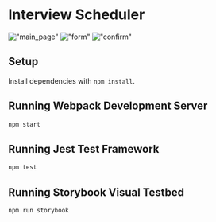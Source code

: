 # Interview Scheduler
!["main_page"](https://github.com/samskleung/scheduler/blob/master/docs/main_page.png)
!["form"](https://github.com/samskleung/scheduler/blob/master/docs/form.png)
!["confirm"](https://github.com/samskleung/scheduler/blob/master/docs/confirm.png)

## Setup

Install dependencies with `npm install`.

## Running Webpack Development Server

```sh
npm start
```

## Running Jest Test Framework

```sh
npm test
```

## Running Storybook Visual Testbed

```sh
npm run storybook
```
